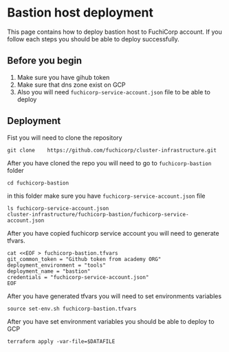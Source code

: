 # Bastion host deployment

This page contains how to deploy bastion host to FuchiCorp account. If you follow each steps you should be able to deploy successfully.

## Before you begin 
1. Make sure you have gihub token 
2. Make sure that dns zone exist on GCP
3. Also you will need `fuchicorp-service-account.json` file to be able to deploy


## Deployment 
Fist you will need to clone the repository 
```
git clone	 https://github.com/fuchicorp/cluster-infrastructure.git
```

After you have cloned the repo you will need to go to `fuchicorp-bastion` folder 
```
cd fuchicorp-bastion
```

in this folder make sure you have `fuchicorp-service-account.json` file 
```
ls fuchicorp-service-account.json                                                                                                   
cluster-infrastructure/fuchicorp-bastion/fuchicorp-service-account.json
```

After  you have copied fuchicorp service account you will need to generate tfvars.

```
cat <<EOF > fuchicorp-bastion.tfvars
git_common_token = "Github token from academy ORG"
deployment_environment = "tools"
deployment_name = "bastion"
credentials = "fuchicorp-service-account.json"
EOF 
```

After you have generated tfvars you will need to set environments variables
```
source set-env.sh fuchicorp-bastion.tfvars
```

After you have set environment variables you should be able to deploy to GCP 

```
terraform apply -var-file=$DATAFILE
```
